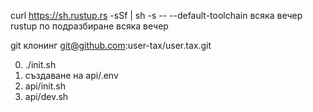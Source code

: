 curl https://sh.rustup.rs -sSf | sh -s -- --default-toolchain всяка вечер<br>rustup по подразбиране всяка вечер

git клонинг git@github.com:user-tax/user.tax.git

0. ./init.sh
1. създаване на api/.env
2. api/init.sh
3. api/dev.sh